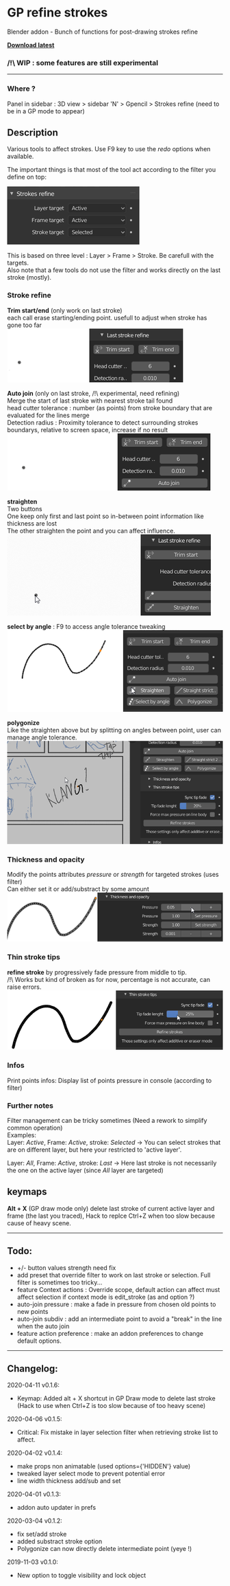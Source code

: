 # GP refine strokes
Blender addon - Bunch of functions for post-drawing strokes refine

**[Download latest](https://github.com/Pullusb/GP_refine_strokes/archive/master.zip)**

<!-- ### [Demo Youtube]() -->

### /!\ WIP : some features are still experimental

---  

### Where ?
Panel in sidebar : 3D view > sidebar 'N' > Gpencil > Strokes refine (need to be in a GP mode to appear)



## Description

Various tools to affect strokes. Use F9 key to use the _redo_ options when available.  
  
The important things is that most of the tool act according to the  filter you define on top:  

![target_filter](https://github.com/Pullusb/images_repo/raw/master/GPR_strokes_target_filter.png)

This is based on three level : Layer > Frame > Stroke. Be carefull with the targets.  
Also note that a few tools do not use the filter and works directly on the last stroke (mostly).

### Stroke refine

**Trim start/end**  (only work on last stroke)  
each call erase starting/ending point. usefull to adjust when stroke has gone too far  
![Stroke trim](https://github.com/Pullusb/images_repo/raw/master/GPR_trim.gif)
  
**Auto join** (only on last stroke, /!\ experimental, need refining)  
Merge the start of last stroke with nearest stroke tail found  
head cutter tolerance : number (as points) from stroke boundary that are evaluated for the lines merge  
Detection radius : Proximity tolerance to detect surrounding strokes boundarys, relative to screen space, increase if no result  
![auto join](https://github.com/Pullusb/images_repo/raw/master/GPR_autojoin_oval.gif)
  
**straighten**  
Two buttons  
One keep only first and last point so in-between point information like thickness are lost  
The other straighten the point and you can affect influence.
![straighten](https://github.com/Pullusb/images_repo/raw/master/GPR_straight_influence.gif)
  
**select by angle** : F9 to access angle tolerance tweaking
![angle based selection](https://github.com/Pullusb/images_repo/raw/master/GPR_select_by_angle.gif)


**polygonize**  
Like the straighten above but by splitting on angles between point, user can manage angle tolerance.  
![polygonize](https://github.com/Pullusb/images_repo/raw/master/GPR_polygonise.gif)  
  


### Thickness and opacity

Modify the points attributes _pressure_ or _strength_ for targeted strokes (uses filter)  
Can either set it or add/substract by some amount
![point attribute](https://github.com/Pullusb/images_repo/raw/master/GPR_set-pressure-strength.gif)  

  
### Thin stroke tips

**refine stroke** by progressively fade pressure from middle to tip.  
/!\ Works but kind of broken as for now, percentage is not accurate, can raise errors.
![thin tips](https://github.com/Pullusb/images_repo/raw/master/GPR_thinner_tips.gif)  


### Infos

Print points infos: Display list of points pressure in console (according to filter)



### Further notes


Filter management can be tricky sometimes (Need a rework to simplify common operation)  
Examples:  
Layer: _Active_, Frame: _Active_, stroke: _Selected_ -> You can select strokes that are on different layer, but here your restricted to 'active layer'. 
    
Layer: _All_, Frame: _Active_, stroke: _Last_ -> Here last stroke is not necessarily the one on the active layer (since _All_ layer are targeted)

## keymaps

**Alt + X** (GP draw mode only) delete last stroke of current active layer and frame (the last you traced), Hack to replce Ctrl+Z when too slow because cause of heavy scene.

---


## Todo:
- +/- button values strength need fix
- add preset that override filter to work on last stroke or selection. Full filter is sometimes too tricky...
- feature Context actions : Override scope, default action can affect must affect selection if context mode is edit_stroke (as and option ?)
- auto-join pressure : make a fade in pressure from chosen old points to new points
- auto-join subdiv : add an intermediate point to avoid a "break" in the line when the auto join
- feature action preference : make an addon preferences to change default options.

<!-- ### Ideas considered : -->

---

## Changelog:
  2020-04-11 v0.1.6:
  - Keymap: Added alt + X shortcut in GP Draw mode to delete last stroke (Hack to use when Ctrl+Z is too slow because of too heavy scene)
  <!-- - removed Auto-join and fade feature... -->

  2020-04-06 v0.1.5:
  - Critical: Fix mistake in layer selection filter when retrieving stroke list to affect.

  2020-04-02 v0.1.4:
  - make props non animatable (used options={'HIDDEN'} value)
  - tweaked layer select mode to prevent potential error
  - line width thickness add/sub and set

  2020-04-01 v0.1.3:
  - addon auto updater in prefs

  2020-03-04 v0.1.2:
  - fix set/add stroke
  - added substract stroke option
  - Polygonize can now directly delete intermediate point (yeye !)

  2019-11-03 v0.1.0:
  - New option to toggle visibility and lock object
